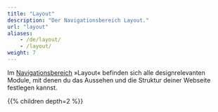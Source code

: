 ```yaml
---
title: "Layout"
description: "Der Navigationsbereich Layout."
url: "layout"
aliases:
    - /de/layout/
    - /layout/
weight: 7
---
```


Im [Navigationsbereich](../administrationsbereich/aufruf-und-aufbau-des-backends/#der-navigationsbereich) »Layout« 
befinden sich alle designrelevanten Module, mit denen du das Aussehen und die Struktur deiner Webseite festlegen kannst.

{{% children depth=2 %}}
